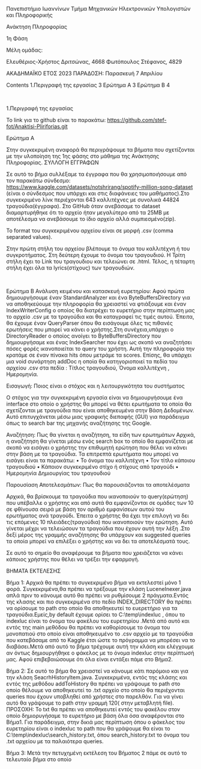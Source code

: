 Πανεπιστήμιο Ιωαννίνων
Τμήμα Μηχανικών Ηλεκτρονικών Υπολογιστών και Πληροφορικής







Ανάκτηση Πληροφορίας

1η Φάση





Μέλη ομάδας:

Ελευθέριος-Χρήστος Δριτσώνας, 4668
Φωτόπουλος Στέφανος, 4829






ΑΚΑΔΗΜΑΪΚΟ ΕΤΟΣ 2023
ΠΑΡΑΔΟΣΗ: Παρασκευή 7 Απριλίου







  
 
Contents
1.Περιγραφή της εργασίας	3
Ερώτημα Α	3
Ερώτημα Β	4


 
 

1.Περιγραφή της εργασίας 

Το link για το github είναι το παρακάτω:
https://github.com/stef-fot/Anaktisi-Pliriforias.git





Ερώτημα Α 

Στην συγκεκριμένη αναφορά θα περιγράψουμε τα βήματα    που σχετίζονται με την υλοποίηση της 1ης φάσης στο μάθημα της Ανάκτησης Πληροφορίας.
ΣΥΛΛΟΓΗ ΕΓΓΡΑΦΩΝ

Σε αυτό το βήμα συλλέξαμε τα έγγραφα που θα χρησιμοποιήσουμε από τον παρακάτω σύνδεσμο:
https://www.kaggle.com/datasets/notshrirang/spotify-million-song-dataset
 (είναι ο σύνδεσμος που υπάρχει και στις διαφάνειες του μαθήματος).Στο συγκεκριμένο λίνκ περιέχονται 643 καλλιτέχνες με συνολικά 44824 τραγούδια(έγγραφα).
Στο GitHub όταν ανεβάσαμε το dataset διαμαρτυρήθηκε ότι το αρχείο ήταν μεγαλύτερο από τα 25ΜΒ με αποτέλεσμα να ανεβάσουμε το ίδιο αρχείο αλλά συμπιεσμένο(zip).

Το format του συγκεκριμένου αρχείου είναι σε μορφή .csv (comma separated values).

Στην πρώτη στήλη του αρχείου βλέπουμε το όνομα του καλλιτέχνη ή του συγκροτήματος.
Στη δεύτερη έχουμε το όνομα του τραγουδιού.
Η Τρίτη στήλη έχει το Link του τραγουδιου και τελειώνει σε .html.
Τέλος, η τέταρτη στήλη έχει όλα τα lyrics(στίχους) των τραγουδιών. 


 

Ερώτημα Β
Ανάλυση κειμένου και κατασκευή ευρετηρίου:
Αφού πρώτα δημιουργήσουμε έναν StandardAnalyzer και ένα ByteBuffersDirectory για να αποθηκεύουμε την πληροφορία θα χρειαστεί να φτιάξουμε και έναν IndexWriterConfig ο οποίος θα διατρέχει το ευρετήριο στην περίπτωση μας το αρχείο .csv με τα τραγούδια και θα καταγραφεί τις τιμές αυτού.
Έπειτα, θα έχουμε έναν QueryParser όπου θα εισάγουμε όλες τις πιθανές ερωτήσεις που μπορεί να κάνει ο χρήστης.Στη συνέχεια,υπάρχει ο DirectoryReader ο οποίος ανοίγει το ByteBuffersDirectory που δημιουργήσαμε και ένας IndexSearcher που έχει ως σκοπό να αναζητήσει πόσες φορές ικανοποιείται το query του χρήστη.
Αυτή την πληροφορία την κρατάμε σε έναν πίνακα hits όπου μετράμε τα scores. Επίσης, θα υπάρχει μια void συνάρτηση addDoc η οποία θα κατηγοριοποιεί τα πεδία του αρχείου .csv στα πεδία : Τίτλος τραγουδιού, Όνομα καλλιτέχνη , Ημερομηνία.  



Εισαγωγή: Ποιος είναι ο στόχος και η λειτουργικότητα του συστήματος

Ο στόχος για την συγκεκριμένη εργασία είναι να δημιουργήσουμε ένα interface στο οποίο ο χρήστης θα μπορεί να θέτει ερωτήματα τα οποία θα σχετίζονται με τραγούδια που είναι αποθηκευμένα στην Βάση Δεδομένων. Αυτό επιτυγχάνεται μέσω μιας γραφικής διεπαφής (GUI) για παράδειγμα όπως το search bar της μηχανής αναζήτησης της Google. 



Αναζήτηση: Πως θα γίνεται η αναζήτηση, τα είδη των ερωτημάτων
Αρχικά, η αναζήτηση θα γίνεται μέσω ενός search box το οποίο θα εμφανίζεται με σκοπό να εισάγει ο χρήστης την επιθυμητή ερώτηση που θέλει να κάνει στην βάση με τα τραγούδια. Τα επιτρεπτά ερωτήματα  που μπορεί να εισάγει είναι τα παρακάτω:
•	Το όνομα του καλλιτέχνη
•	Τον τίτλο κάποιου τραγουδιού
•	Κάποιον συγκεκριμένο στίχο ή στίχους από τραγούδι
•	Ημερομηνία Δημιουργίας του τραγουδιού




Παρουσίαση Αποτελεσμάτων: Πως θα παρουσιάζονται τα αποτελέσματα

Αρχικά, θα βρίσκουμε τα τραγούδια που ικανοποιούν το query(ερώτηση) που υπέβαλλε ο χρήστης και από αυτά θα εμφανίζονται σε ομάδες των 10 σε φθίνουσα σειρά με βάση τον αριθμό εμφανίσεων αυτού του ερωτήματος ανά τραγούδι. Έπειτα ο χρήστης θα έχει την επιλογή να δει τις επόμενες 10 πλειάδες(τραγούδια) που ικανοποιούν την ερώτηση.
Αυτό γίνεται μέχρι να τελειώσουν τα τραγούδια που έχουν αυτή την λέξη .Στο δεξί μέρος της γραμμής αναζήτησης θα υπάρχουν και suggested queries τα οποία μπορεί να επιλέξει ο χρήστης και να δει τα αποτελέσματά τους.



Σε αυτό το σημείο θα αναφέρουμε τα βήματα που χρειάζεται να κάνει κάποιος χρήστης που θέλει να τρέξει την εφαρμογή.

ΒΗΜΑΤΑ ΕΚΤΕΛΕΣΗΣ




Βήμα 1:
Αρχικά θα πρέπει το συγκεκριμένο βήμα να εκτελεστεί μόνο 1 φορά. Συγκεκριμένα,θα πρέπει να τρέξουμε την κλάση LuceneInexer.java απλά πριν το κάνουμε αυτό θα πρέπει να ρυθμίσουμε 2 πράγματα.Εντός της κλασης και πιο συγκεκριμένα στο πεδίο INDEX_DIRECTORY θα πρέπει να ορίσουμε το path στο οποίο θα αποθηκευτεί το ευερετήριο για τα τραγούδια.Εμείς,by default έχουμε ορίσει το C:\temp\indexluc , όπου το indexluc είναι το όνομα του φακέλου του ευρετηρίου .Μετά από αυτό και εντός της main μεθόδου θα πρέπει να καθορίσουμε το όνομα του μονοπατιού στο οποίο είναι αποθηκευμένο το .csv αρχείο με τα τραγούδια που κατεβάσαμε από το  Kaggle έτσι ώστε το πρόγραμμα να μπορέσει να το διαβάσει.Μετά από αυτό το βήμα τρέχουμε αυτή την κλάση και ελέγχουμε αν όντως δημιουργήθηκε ο φάκελος με το όνομα indexluc στην περίπτωσή μας. Αφού επιβεβαιώσουμε ότι όλα είναι εντάξει πάμε στο Βήμα2.




Βήμα 2:
Σε αυτό το βήμα θα χρειαστεί να κάνουμε κάτι παρόμοιο και για την κλάση SeacrhHistoryItem.java. Συγκεκριμένα, εντός της κλάσης και εντός της μεθόδου addToHistory
θα πρέπει να γράψουμε το path στο οποίο θέλουμε να αποθηκευτεί το .txt αρχείο στο οποίο θα περιέχονται queries που έχουν υποβληθεί από χρήστες στο παρελθόν. Για να γίνει αυτό θα γράψουμε το path στην γραμμή 120( στην μεταβλητή file). ΠΡΟΣΟΧΗ: Το txt θα πρέπει να αποθηκευτεί εντός του φακέλου στον οποίο δημιορυγήσαμε το ευρετήριο με βάση όλα όσα αναφέρονται στο Βήμα1. Για παράδειγμα, στην δικιά μας περίπτωση όπου ο φάκελος του ευρετηρίου είναι ο indexluc το path που θα γράψουμε θα είναι το C:\temp\indexluc\search_history.txt, όπου search_history.txt το όνομα του .txt αρχείου με τα παλαιότερα queries. 



Βήμα 3:
Μετά την πετυχημένη εκτέλεση του Βήματος 2 πάμε σε αυτό το τελευταίο βήμα στο οποίο









